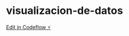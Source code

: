 # visualizacion-de-datos

[Edit in Codeflow ⚡️](https://stackblitz.com/~/github.com/Daripe88/visualizacion-de-datos)